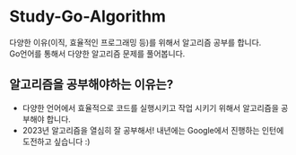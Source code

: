 # Study-Go-Algorithm
다양한 이유(이직, 효율적인 프로그래밍 등)를 위해서 알고리즘 공부를 합니다.  
Go언어를 통해서 다양한 알고리즘 문제를 풀어봅니다.

## 알고리즘을 공부해야하는 이유는?
- 다양한 언어에서 효율적으로 코드를 실행시키고 작업 시키기 위해서 알고리즘을 공부해야 합니다.
- 2023년 알고리즘을 열심히 잘 공부해서! 내년에는 Google에서 진행하는 인턴에 도전하고 싶습니다 :)